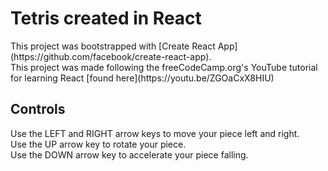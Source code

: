 # Tetris created in React
<div ></div>
This project was bootstrapped with [Create React App](https://github.com/facebook/create-react-app). </br>
This project was made following the freeCodeCamp.org's YouTube tutorial for learning React [found here](https://youtu.be/ZGOaCxX8HIU)

## Controls
Use the LEFT and RIGHT arrow keys to move your piece left and right. </br>
Use the UP arrow key to rotate your piece. </br>
Use the DOWN arrow key to accelerate your piece falling. </br>
